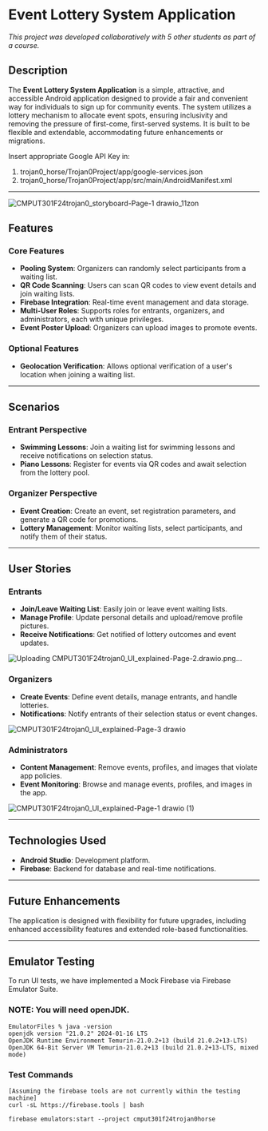 # Event Lottery System Application

*This project was developed collaboratively with 5 other students as part of a course.*

## Description  
The **Event Lottery System Application** is a simple, attractive, and accessible Android application designed to provide a fair and convenient way for individuals to sign up for community events. The system utilizes a lottery mechanism to allocate event spots, ensuring inclusivity and removing the pressure of first-come, first-served systems. It is built to be flexible and extendable, accommodating future enhancements or migrations.

Insert appropriate Google API Key in:
1. trojan0_horse/Trojan0Project/app/google-services.json
2. trojan0_horse/Trojan0Project/app/src/main/AndroidManifest.xml

---

![CMPUT301F24trojan0_storyboard-Page-1 drawio_11zon](https://github.com/user-attachments/assets/4493bc24-a5fb-4def-be12-ad94507e688a)


## Features  

### Core Features  
- **Pooling System**: Organizers can randomly select participants from a waiting list.  
- **QR Code Scanning**: Users can scan QR codes to view event details and join waiting lists.  
- **Firebase Integration**: Real-time event management and data storage.  
- **Multi-User Roles**: Supports roles for entrants, organizers, and administrators, each with unique privileges.  
- **Event Poster Upload**: Organizers can upload images to promote events.  

### Optional Features  
- **Geolocation Verification**: Allows optional verification of a user's location when joining a waiting list.  

---

## Scenarios  

### Entrant Perspective  
- **Swimming Lessons**: Join a waiting list for swimming lessons and receive notifications on selection status.  
- **Piano Lessons**: Register for events via QR codes and await selection from the lottery pool.  

### Organizer Perspective  
- **Event Creation**: Create an event, set registration parameters, and generate a QR code for promotions.  
- **Lottery Management**: Monitor waiting lists, select participants, and notify them of their status.  

---

## User Stories  

### Entrants  
- **Join/Leave Waiting List**: Easily join or leave event waiting lists.  
- **Manage Profile**: Update personal details and upload/remove profile pictures.  
- **Receive Notifications**: Get notified of lottery outcomes and event updates.  

![Uploading CMPUT301F24trojan0_UI_explained-Page-2.drawio.png…]()


### Organizers  
- **Create Events**: Define event details, manage entrants, and handle lotteries.  
- **Notifications**: Notify entrants of their selection status or event changes.  

![CMPUT301F24trojan0_UI_explained-Page-3 drawio](https://github.com/user-attachments/assets/02d346ce-91c7-4c91-8f4e-4a036b9b184c)


### Administrators  
- **Content Management**: Remove events, profiles, and images that violate app policies.  
- **Event Monitoring**: Browse and manage events, profiles, and images in the app.  

![CMPUT301F24trojan0_UI_explained-Page-1 drawio (1)](https://github.com/user-attachments/assets/ed07c075-4e58-40b7-b586-17f1750ba818)


---

## Technologies Used  
- **Android Studio**: Development platform.  
- **Firebase**: Backend for database and real-time notifications.  

---

## Future Enhancements  
The application is designed with flexibility for future upgrades, including enhanced accessibility features and extended role-based functionalities.  

---

## Emulator Testing
To run UI tests, we have implemented a Mock Firebase via Firebase Emulator Suite. 
### NOTE: You will need openJDK.

```
EmulatorFiles % java -version                                             
openjdk version "21.0.2" 2024-01-16 LTS
OpenJDK Runtime Environment Temurin-21.0.2+13 (build 21.0.2+13-LTS)
OpenJDK 64-Bit Server VM Temurin-21.0.2+13 (build 21.0.2+13-LTS, mixed mode)
```

### Test Commands

```
[Assuming the firebase tools are not currently within the testing machine]
curl -sL https://firebase.tools | bash     
```
```
firebase emulators:start --project cmput301f24trojan0horse
```




